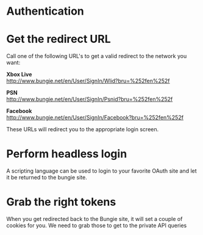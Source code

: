 Authentication
=

Get the redirect URL
=

Call one of the following URL's to get a valid redirect to the network you want:

**Xbox Live**  
http://www.bungie.net/en/User/SignIn/Wlid?bru=%252fen%252f

**PSN**  
http://www.bungie.net/en/User/SignIn/Psnid?bru=%252fen%252f

**Facebook**  
http://www.bungie.net/en/User/SignIn/Facebook?bru=%252fen%252f

These URLs will redirect you to the appropriate login screen.

Perform headless login
=

A scripting language can be used to login to your favorite OAuth site and let it be returned to the bungie site.

Grab the right tokens
=

When you get redirected back to the Bungie site, it will set a couple of cookies for you. We need to grab those to get to the private API queries